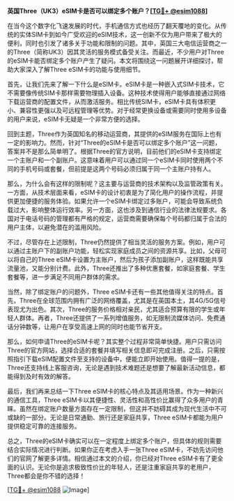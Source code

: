 **英国Three（UK3）eSIM卡是否可以绑定多个账户？[[TG💪+ @esim1088](https://t.me/s/esim1088)]**

在当今这个数字化飞速发展的时代，手机通信方式也经历了翻天覆地的变化。从传统的实体SIM卡到如今广受欢迎的eSIM技术，这一创新不仅为用户带来了极大的便利，同时也引发了诸多关于功能和限制的问题。其中，英国三大电信运营商之一的Three（简称UK3）因其灵活的服务模式备受关注。而最近，不少用户对Three的eSIM卡能否绑定多个账户产生了疑问。本文将围绕这一问题展开详细探讨，帮助大家深入了解Three eSIM卡的功能与使用细节。

首先，让我们先来了解一下什么是eSIM卡。eSIM卡是一种嵌入式SIM卡技术，它不需要像传统SIM卡那样需要物理插入设备。这种技术使得用户能够直接通过网络下载运营商的配置文件，从而激活服务。相比传统SIM卡，eSIM卡具有体积更小、兼容性更强以及可远程管理等优势。对于经常更换设备或需要同时使用多设备的用户来说，eSIM卡无疑是一个非常方便的选择。

回到主题，Three作为英国知名的移动运营商，其提供的eSIM服务在国际上也有一定的影响力。然而，针对“Three的eSIM卡是否可以绑定多个账户”这一问题，答案并不是那么简单明了。根据Three的官方说明，目前他们的eSIM卡支持绑定一个主账户和一个副账户。这意味着用户可以通过同一个eSIM卡同时使用两个不同的手机号码或套餐，但前提是这两个号码必须归属于同一个主账户持有人。

那么，为什么会有这样的限制呢？这主要与运营商的技术架构以及监管政策有关。一方面，从技术层面来看，eSIM卡的设计初衷是为了简化用户的操作流程，并提供更加便捷的服务体验。如果允许一个eSIM卡绑定过多账户，可能会导致系统负载过大，影响整体运行效率。另一方面，这也涉及到通信行业的法律法规要求。各国对于电话号码的管理都有严格的规定，运营商需要确保每个号码都归属于合法的用户主体，以避免潜在的滥用风险。

不过，尽管存在上述限制，Three仍然提供了相当灵活的服务方案。例如，用户可以通过主账户下的副账户功能，轻松实现家庭成员之间的资源共享。比如，父母可以将自己的Three eSIM卡设置为主账户，然后为孩子添加副账户，这样既能共享流量池，又能分别计费。此外，Three还推出了多种优惠套餐，如家庭套餐、学生套餐等，进一步满足不同用户群体的需求。

当然，除了绑定账户的问题外，Three eSIM卡还有一些其他值得关注的特点。首先，Three在全球范围内拥有广泛的网络覆盖，尤其是在英国本土，其4G/5G信号表现尤为出色。其次，Three的服务价格相对亲民，尤其适合预算有限的学生或年轻人群体。再者，Three还提供了一系列增值服务，如无限制流媒体访问、免费通话分钟数等，让用户在享受高速上网的同时也能节省开支。

那么，如何申请Three的eSIM卡呢？其实整个过程非常简单快捷。用户只需访问Three的官方网站，选择合适的套餐并填写相关信息即可完成注册。之后，只需按照指引下载eSIM配置文件至支持的设备中，便能立即开始使用。值得一提的是，Three还支持线上客服咨询，无论是遇到技术难题还是想要了解最新活动信息，都能得到及时有效的解答。

最后，我们再来总结一下Three eSIM卡的核心特点及其适用场景。作为一种新兴的通信工具，Three eSIM卡以其便捷性、灵活性和高性价比赢得了众多用户的青睐。虽然在绑定账户数量方面存在一定限制，但这并不妨碍其成为现代生活中不可或缺的一部分。无论是日常通勤、旅行还是家庭共享，Three eSIM卡都能为用户提供稳定可靠的连接服务。

总之，Three的eSIM卡确实可以在一定程度上绑定多个账户，但具体的规则需要结合实际情况进行判断。如果你正在考虑入手一张Three eSIM卡，不妨先访问他们的官网了解更多详情。相信通过本文的介绍，你已经对Three eSIM卡有了更全面的认识。无论你是追求极致性价比的年轻人，还是注重家庭共享的老用户，Three都会是你不错的选择！

[[TG💪+ @esim1088](https://t.me/s/esim1088) ![Image](https://i.postimg.cc/4NQfJmqS/Snipaste-2025-05-13-00-14-12.png)]